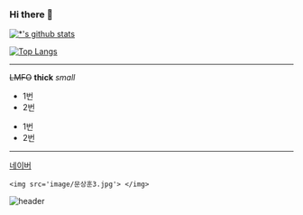 ### Hi there 👋

[![*'s github stats](https://github-readme-stats.vercel.app/api?username=rlaqja&show_icons=true&theme=radical)](https://github.com/rlaqja)

[![Top Langs](https://github-readme-stats.vercel.app/api/top-langs/?username=rlaqja)](https://github.com/rlaqja/github-readme-stats)

---
~~LMFO~~
**thick**
*small*


* 1번
* 2번
- 1번
- 2번
---
[네이버](https://www.naver.com)
````
<img src='image/문상훈3.jpg'> </img>
````
![header](https://capsule-render.vercel.app/api?type=rounded&color=gradient&text=%20Mr.Kim%20&&animation=scaleIn)
